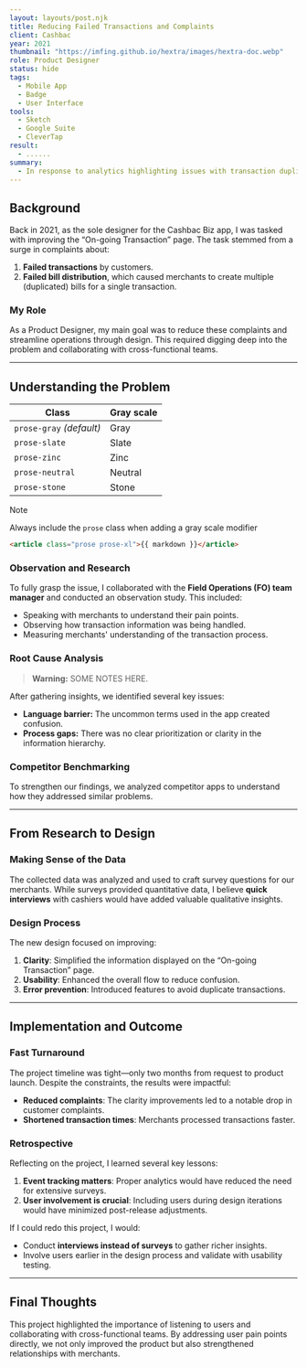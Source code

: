 ```yaml
---
layout: layouts/post.njk
title: Reducing Failed Transactions and Complaints
client: Cashbac
year: 2021
thumbnail: "https://imfing.github.io/hextra/images/hextra-doc.webp"
role: Product Designer
status: hide
tags:
  - Mobile App
  - Badge
  - User Interface
tools:
  - Sketch
  - Google Suite
  - CleverTap
result:
  - ......
summary:
  - In response to analytics highlighting issues with transaction duplicates and complaints, as a Product Designer, I embarked on a transformative project aimed at improving information clarity. A rapid product launch within two months, marked by shortened transaction times and a notable reduction in complaints. This project not only optimized operations but also fostered cross-functional collaboration among product managers, operational teams, and customer service representatives, cementing relationships beyond traditional product roles.
---
```


## Background

Back in 2021, as the sole designer for the Cashbac Biz app, I was tasked with improving the “On-going Transaction” page. The task stemmed from a surge in complaints about:

1. **Failed transactions** by customers.
2. **Failed bill distribution**, which caused merchants to create multiple (duplicated) bills for a single transaction.

### My Role

As a Product Designer, my main goal was to reduce these complaints and streamline operations through design. This required digging deep into the problem and collaborating with cross-functional teams.

---

## Understanding the Problem

| Class                    | Gray scale |
| ------------------------ | ---------- |
| `prose-gray` _(default)_ | Gray       |
| `prose-slate`            | Slate      |
| `prose-zinc`             | Zinc       |
| `prose-neutral`          | Neutral    |
| `prose-stone`            | Stone      |

> [!NOTE]
> Always include the `prose` class when adding a gray scale modifier

```html
<article class="prose prose-xl">{{ markdown }}</article>
```

### Observation and Research

To fully grasp the issue, I collaborated with the **Field Operations (FO) team manager** and conducted an observation study. This included:

- Speaking with merchants to understand their pain points.
- Observing how transaction information was being handled.
- Measuring merchants' understanding of the transaction process.

### Root Cause Analysis

> **Warning:** SOME NOTES HERE.

After gathering insights, we identified several key issues:

- **Language barrier:** The uncommon terms used in the app created confusion.
- **Process gaps:** There was no clear prioritization or clarity in the information hierarchy.

### Competitor Benchmarking

To strengthen our findings, we analyzed competitor apps to understand how they addressed similar problems.

---

## From Research to Design

### Making Sense of the Data

The collected data was analyzed and used to craft survey questions for our merchants. While surveys provided quantitative data, I believe **quick interviews** with cashiers would have added valuable qualitative insights.

### Design Process

The new design focused on improving:

1. **Clarity**: Simplified the information displayed on the “On-going Transaction” page.
2. **Usability**: Enhanced the overall flow to reduce confusion.
3. **Error prevention**: Introduced features to avoid duplicate transactions.

---

## Implementation and Outcome

### Fast Turnaround

The project timeline was tight—only two months from request to product launch. Despite the constraints, the results were impactful:

- **Reduced complaints**: The clarity improvements led to a notable drop in customer complaints.
- **Shortened transaction times**: Merchants processed transactions faster.

### Retrospective

Reflecting on the project, I learned several key lessons:

1. **Event tracking matters**: Proper analytics would have reduced the need for extensive surveys.
2. **User involvement is crucial**: Including users during design iterations would have minimized post-release adjustments.

If I could redo this project, I would:

- Conduct **interviews instead of surveys** to gather richer insights.
- Involve users earlier in the design process and validate with usability testing.

---

## Final Thoughts

This project highlighted the importance of listening to users and collaborating with cross-functional teams. By addressing user pain points directly, we not only improved the product but also strengthened relationships with merchants.
